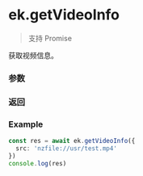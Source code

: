 # ek.getVideoInfo

> <Icon type="success" /> 支持 Promise

获取视频信息。

### 参数

<Props :data="props" options />

### 返回

<Results :data="results" />

### Example

```ts
const res = await ek.getVideoInfo({
  src: 'nzfile://usr/test.mp4'
})
console.log(res)
```

<script setup>
const props = [
    {
        name: "src", 
        type: "string",
        default: "",
        required: true, 
        desc: "视频文件路径，可以是临时文件路径也可以是永久文件路径"
    },
]

const results = [
  {
    name: 'type',
    type: 'string',
    desc: '视频的格式',
    version: '0.1.0',
  },
  {
    name: 'duration',
    type: 'number',
    desc: '视频的长度',
    version: '0.1.0',
  },
  {
    name: 'size',
    type: 'number',
    desc: '视频的大小，单位 KB',
    version: '0.1.0',
  },
  {
    name: 'width',
    type: 'number',
    desc: '视频的宽度',
    version: '0.1.0',
  },
  {
    name: 'height',
    type: 'number',
    desc: '视频的高度',
    version: '0.1.0',
  },
  {
    name: 'fps',
    type: 'number',
    desc: '视频的帧率',
    version: '0.1.0',
  },
  {
    name: 'bitrate',
    type: 'number',
    desc: '视频的码率，单位 kbps',
    version: '0.1.0',
  },
]
</script>
